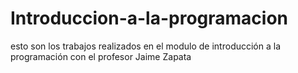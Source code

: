 # Introduccion-a-la-programacion
esto son los trabajos realizados en el modulo de introducción a la programación con el profesor Jaime Zapata
